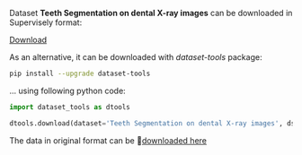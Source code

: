 Dataset **Teeth Segmentation on dental X-ray images** can be downloaded in Supervisely format:

 [Download](https://assets.supervisely.com/supervisely-supervisely-assets-public/teams_storage/3/y/0I/zI4eYfkm5ypz68IafUsRwbgl44j0X1Sakzk1LFrN2FLwj937CwFbkV50RZaXek1DSVkV1t63aIBRoD9SXSwFqmqpWJZU6jhxzcWz0pquU6RYgQdJhCDUgXnR1kKH.tar)

As an alternative, it can be downloaded with *dataset-tools* package:
``` bash
pip install --upgrade dataset-tools
```

... using following python code:
``` python
import dataset_tools as dtools

dtools.download(dataset='Teeth Segmentation on dental X-ray images', dst_path='~/dtools/datasets/Teeth Segmentation on dental X-ray images.tar')
```
The data in original format can be 🔗[downloaded here](https://www.kaggle.com/datasets/humansintheloop/teeth-segmentation-on-dental-x-ray-images)